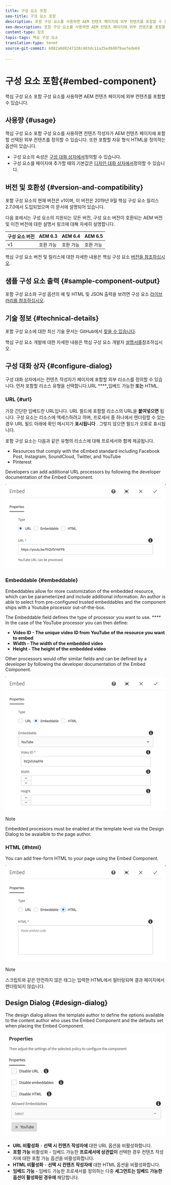 ```yaml
---
title: 구성 요소 포함
seo-title: 구성 요소 포함
description: 포함 구성 요소를 사용하면 AEM 컨텐츠 페이지에 외부 컨텐츠를 포함할 수 있습니다.
seo-description: 포함 구성 요소를 사용하면 AEM 컨텐츠 페이지에 외부 컨텐츠를 포함할 수 있습니다.
content-type: 참조
topic-tags: 핵심 구성 요소
translation-type: tm+mt
source-git-commit: 6882a0d8247328c403dc11a25ed9d079aefede69

---
```



# 구성 요소 포함{#embed-component}

핵심 구성 요소 포함 구성 요소를 사용하면 AEM 컨텐츠 페이지에 외부 컨텐츠를 포함할 수 있습니다.

## 사용량 {#usage}

핵심 구성 요소 포함 구성 요소를 사용하면 컨텐츠 작성자가 AEM 컨텐츠 페이지에 포함할 선택된 외부 컨텐츠를 정의할 수 있습니다. 또한 포함할 자유 형식 HTML을 정의하는 옵션이 있습니다.

* 구성 요소의 속성은 [구성 대화 상자에서](#configure-dialog)정의할 수 있습니다.
* 구성 요소를 페이지에 추가할 때의 기본값은 [디자인 대화 상자에서](#design-dialog)정의할 수 있습니다.

## 버전 및 호환성 {#version-and-compatibility}

포함 구성 요소의 현재 버전은 v1이며, 이 버전은 2019년 9월 핵심 구성 요소 릴리스 2.7.0에서 도입되었으며 이 문서에 설명되어 있습니다.

다음 표에서는 구성 요소의 지원되는 모든 버전, 구성 요소 버전이 호환되는 AEM 버전 및 이전 버전에 대한 설명서 링크에 대해 자세히 설명합니다.

| 구성 요소 버전 | AEM 6.3 | AEM 6.4 | AEM 6.5 |
|--- |--- |--- |---|
| v1 | 호환 가능 | 호환 가능 | 호환 가능 |

핵심 구성 요소 버전 및 릴리스에 대한 자세한 내용은 핵심 구성 요소 [버전을 참조하십시오](versions.md).

## 샘플 구성 요소 출력 {#sample-component-output}

포함 구성 요소와 구성 옵션의 예 및 HTML 및 JSON 출력을 보려면 구성 요소 [라이브러리를 참조하십시오](http://opensource.adobe.com/aem-core-wcm-components/library/embed.html).

## 기술 정보 {#technical-details}

포함 구성 요소에 대한 최신 기술 문서는 GitHub에서 [찾을 수 있습니다](https://github.com/adobe/aem-core-wcm-components/tree/master/content/src/content/jcr_root/apps/core/wcm/components/embed/v1/embed).

핵심 구성 요소 개발에 대한 자세한 내용은 핵심 구성 요소 개발자 [설명서를](developing.md)참조하십시오.

## 구성 대화 상자 {#configure-dialog}

구성 대화 상자에서는 컨텐츠 작성자가 페이지에 포함할 외부 리소스를 정의할 수 있습니다. 먼저 포함할 리소스 유형을 선택합니다.URL ******,**&#x200B;임베드 가능한 **또는** HTML.

### URL {#url}

가장 간단한 임베드란 URL입니다. URL 필드에 포함할 리소스의 URL을 **붙여넣으면** 됩니다. 구성 요소는 리소스에 액세스하려고 하며, 프로세서 중 하나에서 렌더링할 수 있는 경우 URL 필드 아래에 확인 메시지가 **표시됩니다** . 그렇지 않으면 필드가 오류로 표시됩니다.

포함 구성 요소는 다음과 같은 유형의 리소스에 대해 프로세서와 함께 제공됩니다.

* Resources that comply with the oEmbed standard including Facebook Post, Instagram, SoundCloud, Twitter, and YouTube[](https://oembed.com/)
* Pinterest

Developers can add additional URL processors by following the developer documentation of the Embed Component.[](https://github.com/adobe/aem-core-wcm-components/tree/master/content/src/content/jcr_root/apps/core/wcm/components/embed/v1/embed#extending-the-embed-component)

![](assets/screen-shot-2019-09-25-10.08.29.png)

### Embeddable {#embeddable}

Embeddables allow for more customization of the embedded resource, which can be parameterized and include additional information. An author is able to select from pre-configured trusted embeddables and the component ships with a Youtube processor out-of-the-box.

The Embeddable field defines the type of processor you want to use. **** In the case of the YouTube processor you can then define:

* **Video ID - The unique video ID from YouTube of the resource you want to embed**
* **Width - The width of the embedded video**
* **Height - The height of the embedded video**

Other processors would offer similar fields and can be defined by a developer by following the developer documentation of the Embed Component.[](https://github.com/adobe/aem-core-wcm-components/tree/master/content/src/content/jcr_root/apps/core/wcm/components/embed/v1/embed#extending-the-embed-component)

![](assets/screen-shot-2019-09-25-10.15.00.png)

>[!NOTE]
>Embedded processors must be enabled at the template level via the Design Dialog to be avaialble to the page author.[](#design-dialog)

### HTML {#html}

You can add free-form HTML to your page using the Embed Component.

![](assets/screen-shot-2019-09-25-10.20.00.png)

>[!NOTE]
>스크립트와 같은 안전하지 않은 태그는 입력한 HTML에서 필터링되며 결과 페이지에서 렌더링되지 않습니다.

## Design Dialog {#design-dialog}

The design dialog allows the template author to define the options available to the content author who uses the Embed Component and the defaults set when placing the Embed Component.

![](assets/screen-shot-2019-09-25-10.25.28.png)

* **URL 비활성화** - **선택 시 컨텐츠 작성자에** 대한 URL 옵션을 비활성화합니다.
* **포함 가능** 비활성화 - 임베드 가능한 **프로세서에 상관없이** 선택한 경우 컨텐츠 작성자에 대한 포함 가능 옵션을 비활성화합니다.
* **HTML 비활성화** - **선택 시 컨텐츠 작성자에** 대한 HTML 옵션을 비활성화합니다.
* **임베드 가능** - 임베드 가능한 프로세서를 정의하는 다중 **세그먼트는 임베드 가능한 옵션이 활성화된 경우에** 해당합니다.
